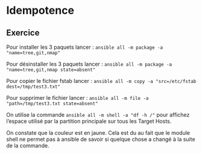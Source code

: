 # Idempotence

## Exercice

Pour installer les 3 paquets lancer :  ```ansible all -m package -a "name=tree,git,nmap"```

Pour désinstaller les 3 paquets lancer : ```ansible all -m package -a "name=tree,git,nmap state=absent"```

Pour copier le fichier fstab lancer : ```ansible all -m copy -a "src=/etc/fstab dest=/tmp/test3.txt"```

Pour supprimer le fichier lancer : ```ansible all -m file -a "path=/tmp/test3.txt state=absent"```

On utilise la commande ```ansible all -m shell -a "df -h /"``` pour  affichez l’espace utilisé par la partition principale sur tous les Target Hosts.

On constate que la couleur est en jaune. Cela est du au fait que le module shell ne permet pas à ansible de savoir si quelque chose a changé à la suite de la commande.
